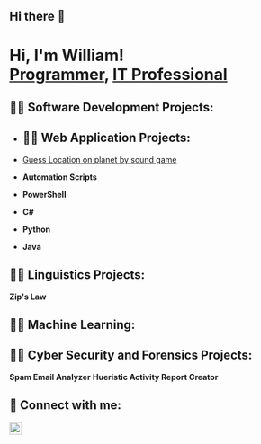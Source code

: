 ## Hi there 👋

<h1>Hi, I'm William! <br/><a href="https://github.com/William2716057">Programmer</a>, <a href="https://www.linkedin.com/in/william-spriggs-733a56181/">IT Professional</a>

<h2>👨‍💻 Software Development Projects:</h2>

- <h2>👨‍💻 Web Application Projects:</h2>
 - [Guess Location on planet by sound game](https://github.com/William2716057/soundGuess)

- <b>Automation Scripts</b>

- <b>PowerShell</b>

- <b>C# </b>

- <b>Python </b>

- <b>Java </b>


<h2>👨‍💻 Linguistics Projects:</h2>
<b>Zip's Law</b>
<h2>👨‍💻 Machine Learning:</h2>

<h2>👨‍💻 Cyber Security and Forensics Projects:</h2>
<b>Spam Email Analyzer</b>
<b>Hueristic Activity Report Creator</b>

<h2> 🤳 Connect with me:</h2>


[<img align="left" alt="William | LinkedIn" width="22px" src="https://cdn.jsdelivr.net/npm/simple-icons@v3/icons/linkedin.svg" />][linkedin]

[linkedin]: https://www.linkedin.com/in/william-spriggs-733a56181/


